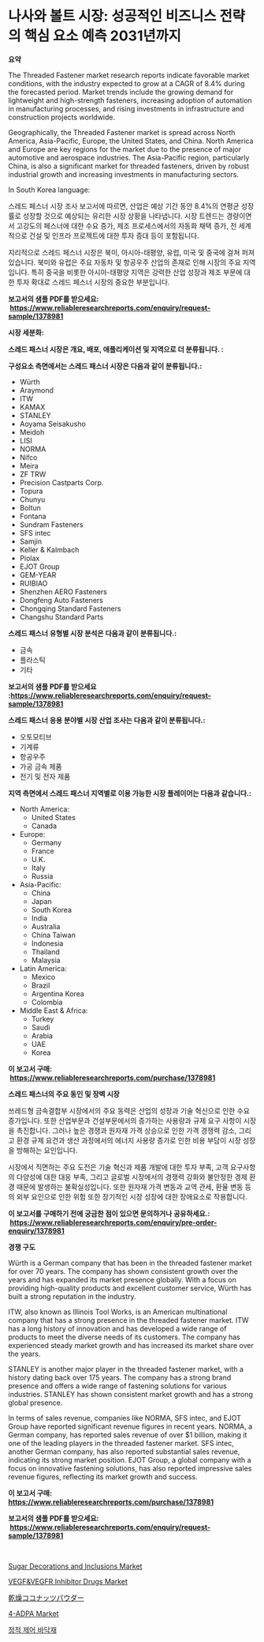 <p><h1>나사와 볼트 시장: 성공적인 비즈니스 전략의 핵심 요소 예측 2031년까지</h1></p><p><strong>요약</strong></p>
<p><p>The Threaded Fastener market research reports indicate favorable market conditions, with the industry expected to grow at a CAGR of 8.4% during the forecasted period. Market trends include the growing demand for lightweight and high-strength fasteners, increasing adoption of automation in manufacturing processes, and rising investments in infrastructure and construction projects worldwide.</p><p>Geographically, the Threaded Fastener market is spread across North America, Asia-Pacific, Europe, the United States, and China. North America and Europe are key regions for the market due to the presence of major automotive and aerospace industries. The Asia-Pacific region, particularly China, is also a significant market for threaded fasteners, driven by robust industrial growth and increasing investments in manufacturing sectors.</p><p>In South Korea language:</p><p>스레드 페스너 시장 조사 보고서에 따르면, 산업은 예상 기간 동안 8.4%의 연평균 성장률로 성장할 것으로 예상되는 유리한 시장 상황을 나타냅니다. 시장 트렌드는 경량이면서 고강도의 페스너에 대한 수요 증가, 제조 프로세스에서의 자동화 채택 증가, 전 세계적으로 건설 및 인프라 프로젝트에 대한 투자 증대 등이 포함됩니다.</p><p>지리적으로 스레드 페스너 시장은 북미, 아시아-태평양, 유럽, 미국 및 중국에 걸쳐 퍼져 있습니다. 북미와 유럽은 주요 자동차 및 항공우주 산업의 존재로 인해 시장의 주요 지역입니다. 특히 중국을 비롯한 아시아-태평양 지역은 강력한 산업 성장과 제조 부문에 대한 투자 확대로 스레드 페스너 시장의 중요한 부분입니다.</p></p>
<p><strong>보고서의 샘플 PDF를 받으세요: &nbsp;<a href="https://www.reliableresearchreports.com/enquiry/request-sample/1378981">https://www.reliableresearchreports.com/enquiry/request-sample/1378981</a></strong></p>
<p><strong>시장 세분화:</strong></p>
<p><strong> 스레드 패스너 시장은 개요, 배포, 애플리케이션 및 지역으로 더 분류됩니다. :</strong></p>
<p><strong>구성요소 측면에서는 스레드 패스너 시장은 다음과 같이 분류됩니다.:</strong></p>
<p><ul><li>Würth</li><li>Araymond</li><li>ITW</li><li>KAMAX</li><li>STANLEY</li><li>Aoyama Seisakusho</li><li>Meidoh</li><li>LISI</li><li>NORMA</li><li>Nifco</li><li>Meira</li><li>ZF TRW</li><li>Precision Castparts Corp.</li><li>Topura</li><li>Chunyu</li><li>Boltun</li><li>Fontana</li><li>Sundram Fasteners</li><li>SFS intec</li><li>Samjin</li><li>Keller & Kalmbach</li><li>Piolax</li><li>EJOT Group</li><li>GEM-YEAR</li><li>RUIBIAO</li><li>Shenzhen AERO Fasteners</li><li>Dongfeng Auto Fasteners</li><li>Chongqing Standard Fasteners</li><li>Changshu Standard Parts</li></ul></p>
<p><strong> 스레드 패스너 유형별 시장 분석은 다음과 같이 분류됩니다.:</strong></p>
<p><ul><li>금속</li><li>플라스틱</li><li>기타</li></ul></p>
<p><strong>보고서의 샘플 PDF를 받으세요 :<a href="https://www.reliableresearchreports.com/enquiry/request-sample/1378981">https://www.reliableresearchreports.com/enquiry/request-sample/1378981</a></strong></p>
<p><strong> 스레드 패스너 응용 분야별 시장 산업 조사는 다음과 같이 분류됩니다.:</strong></p>
<p><ul><li>오토모티브</li><li>기계류</li><li>항공우주</li><li>가공 금속 제품</li><li>전기 및 전자 제품</li></ul></p>
<p><strong>지역 측면에서 스레드 패스너 지역별로 이용 가능한 시장 플레이어는 다음과 같습니다.:</strong></p>
<p><ul>
    <li>
        North America:
        <ul>
            <li>United States</li>
            <li>Canada</li>
        </ul>
    </li>
    <li>
        Europe:
        <ul>
            <li>Germany</li>
            <li>France</li>
            <li>U.K.</li>
            <li>Italy</li>
            <li>Russia</li>
        </ul>
    </li>
    <li>
        Asia-Pacific:
        <ul>
            <li>China</li>
            <li>Japan</li>
            <li>South Korea</li>
            <li>India</li>
            <li>Australia</li>
            <li>China Taiwan</li>
            <li>Indonesia</li>
            <li>Thailand</li>
            <li>Malaysia</li>
        </ul>
    </li>
    <li>
        Latin America:
        <ul>
            <li>Mexico</li>
            <li>Brazil</li>
            <li>Argentina Korea</li>
            <li>Colombia</li>
        </ul>
    </li>
    <li>
        Middle East & Africa:
        <ul>
            <li>Turkey</li>
            <li>Saudi</li>
            <li>Arabia</li>
            <li>UAE</li>
            <li>Korea</li>
        </ul>
    </li>
    </ul></p>
<p><strong>이 보고서 구매: &nbsp;<a href="https://www.reliableresearchreports.com/purchase/1378981">https://www.reliableresearchreports.com/purchase/1378981</a></strong></p>
<p><strong>스레드 패스너의 주요 동인 및 장벽 시장</strong></p>
<p><p>쓰레드형 금속결합부 시장에서의 주요 동력은 산업의 성장과 기술 혁신으로 인한 수요 증가입니다. 또한 산업부문과 건설부문에서의 증가하는 사용량과 규제 요구 사항이 시장을 촉진합니다. 그러나 높은 경쟁과 원자재 가격 상승으로 인한 가격 경쟁력 감소, 그리고 환경 규제 요건과 생산 과정에서의 에너지 사용량 증가로 인한 비용 부담이 시장 성장을 방해하는 요인입니다.</p><p>시장에서 직면하는 주요 도전은 기술 혁신과 제품 개발에 대한 투자 부족, 고객 요구사항의 다양성에 대한 대응 부족, 그리고 글로벌 시장에서의 경쟁력 강화와 불안정한 경제 환경 때문에 발생하는 불확실성입니다. 또한 원자재 가격 변동과 교역 관세, 환율 변동 등의 외부 요인으로 인한 위험 또한 장기적인 시장 성장에 대한 장애요소로 작용합니다.</p></p>
<p><strong>이 보고서를 구매하기 전에 궁금한 점이 있으면 문의하거나 공유하세요.: &nbsp;<a href="https://www.reliableresearchreports.com/enquiry/pre-order-enquiry/1378981">https://www.reliableresearchreports.com/enquiry/pre-order-enquiry/1378981</a></strong></p>
<p><strong>경쟁 구도</strong></p>
<p><p>Würth is a German company that has been in the threaded fastener market for over 70 years. The company has shown consistent growth over the years and has expanded its market presence globally. With a focus on providing high-quality products and excellent customer service, Würth has built a strong reputation in the industry.</p><p>ITW, also known as Illinois Tool Works, is an American multinational company that has a strong presence in the threaded fastener market. ITW has a long history of innovation and has developed a wide range of products to meet the diverse needs of its customers. The company has experienced steady market growth and has increased its market share over the years.</p><p>STANLEY is another major player in the threaded fastener market, with a history dating back over 175 years. The company has a strong brand presence and offers a wide range of fastening solutions for various industries. STANLEY has shown consistent market growth and has a strong global presence.</p><p>In terms of sales revenue, companies like NORMA, SFS intec, and EJOT Group have reported significant revenue figures in recent years. NORMA, a German company, has reported sales revenue of over $1 billion, making it one of the leading players in the threaded fastener market. SFS intec, another German company, has also reported substantial sales revenue, indicating its strong market position. EJOT Group, a global company with a focus on innovative fastening solutions, has also reported impressive sales revenue figures, reflecting its market growth and success.</p></p>
<p><strong>이 보고서 구매: &nbsp; <a href="https://www.reliableresearchreports.com/purchase/1378981">https://www.reliableresearchreports.com/purchase/1378981</a></strong></p>
<p><strong>보고서의 샘플 PDF를 받으세요: &nbsp;<a href="https://www.reliableresearchreports.com/enquiry/request-sample/1378981">https://www.reliableresearchreports.com/enquiry/request-sample/1378981</a></strong><strong></strong></p>
<p>&nbsp;</p>
<p><p><a href="https://issuu.com/reportprime-2/docs/sugar-decorations-and-inclusions-market-size-2030.">Sugar Decorations and Inclusions Market</a></p><p><a href="https://issuu.com/reportprime-2/docs/vegfvegfr-inhibitor-drugs-market-size-2030.pptx">VEGF&VEGFR Inhibitor Drugs Market</a></p><p><a href="https://github.com/ycmtqqhvk3273/Market-Research-Report-List-1/blob/main/68178471318.md">乾燥ココナッツパウダー</a></p><p><a href="https://github.com/ashepherd82/Market-Research-Report-List-3/blob/main/4-adpa-market.md">4-ADPA Market</a></p><p><a href="https://github.com/lkwggful07722/Market-Research-Report-List-1/blob/main/1725648920.md">정적 제어 바닥재</a></p></p>